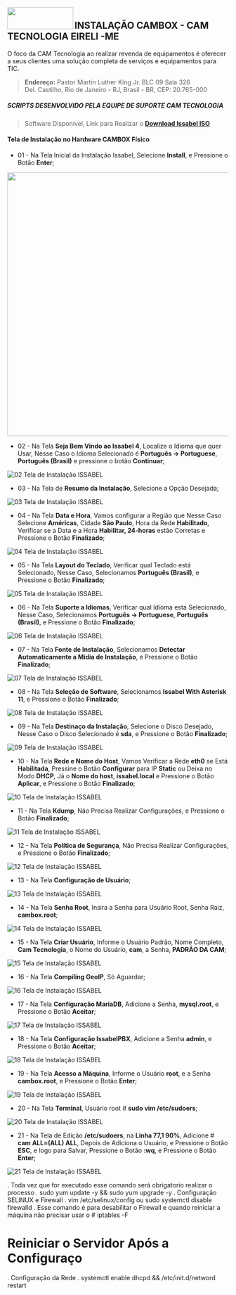 <img align="left" width="150" height="50" src="https://user-images.githubusercontent.com/16817969/62732643-43fb8e00-b9fb-11e9-8f04-af29c1f6d8bb.jpg">

## INSTALAÇÃO CAMBOX - CAM TECNOLOGIA EIRELI -ME 

O foco da CAM Tecnologia ao realizar revenda de equipamentos é oferecer a seus clientes uma solução completa de serviços e equipamentos para TIC.

> **Endereço:** Pastor Martin Luther King Jr. BLC 09 Sala 326     
> Del. Castilho, Rio de Janeiro - RJ, Brasil - BR, CEP: 20.765-000    
              
##### SCRIPTS DESENVOLVIDO PELA EQUIPE DE SUPORTE CAM TECNOLOGIA

> Software Disponível, Link para Realizar o **[Download Issabel ISO](https://www.issabel.org/)**

#### Tela de Instalação no Hardware CAMBOX Físico

- 01 - Na Tela Inicial da Instalação Issabel, Selecione **Install**, e Pressione o Botão **Enter**;

<img src="https://user-images.githubusercontent.com/16817969/62736589-15ce7c00-ba04-11e9-9190-7450d7023fc4.png" width="800" height="600">

- 02 - Na Tela **Seja Bem Vindo ao Issabel 4**, Localize o Idioma que quer Usar, Nesse Caso o Idioma Selecionado é **Português -> Portuguese**, **Português (Brasil)** e pressione o botão **Continuar**;

![02 Tela de Instalação ISSABEL](https://user-images.githubusercontent.com/16817969/62737291-d30da380-ba05-11e9-8fb8-c175c0987884.png)

- 03 - Na Tela de **Resumo da Instalação**, Selecione a Opção Desejada;

![03 Tela de Instalação ISSABEL](https://user-images.githubusercontent.com/16817969/62738085-cf7b1c00-ba07-11e9-8239-cc8d7281f151.png)

- 04 - Na Tela **Data e Hora**, Vamos configurar a Região que Nesse Caso Selecione **Américas**, Cidade **São Paulo**, Hora da Rede **Habilitado**, Verificar se a Data e a Hora **Habilitar, 24-horas** estão Corretas e Pressione o Botão **Finalizado**;

![04 Tela de Instalação ISSABEL](https://user-images.githubusercontent.com/16817969/62738469-c179cb00-ba08-11e9-949b-d2363a800467.png)

- 05 - Na Tela **Layout do Teclado**, Verificar qual Teclado está Selecionado, Nesse Caso, Selecionamos **Português (Brasil)**, e Pressione o Botão **Finalizado**;

![05 Tela de Instalação ISSABEL](https://user-images.githubusercontent.com/16817969/62738476-c76fac00-ba08-11e9-8f90-2ec3ce07eded.png)

- 06 - Na Tela **Suporte a Idiomas**, Verificar qual Idioma está Selecionado, Nesse Caso, Selecionamos **Português -> Portuguese**, **Português (Brasil)**, e Pressione o Botão **Finalizado**;

![06 Tela de Instalação ISSABEL](https://user-images.githubusercontent.com/16817969/62738483-cb033300-ba08-11e9-9dd3-6b99c8bc945d.png)

- 07 - Na Tela **Fonte de Instalação**, Selecionamos **Detectar Automaticamente a Mídia de Instalação**, e Pressione o Botão **Finalizado**;

![07 Tela de Instalação ISSABEL](https://user-images.githubusercontent.com/16817969/62738488-cfc7e700-ba08-11e9-9427-cde9796a65bc.png)

- 08 - Na Tela **Seleção de Software**, Selecionamos **Issabel With Asterisk 11**, e Pressione o Botão **Finalizado**;

![08 Tela de Instalação ISSABEL](https://user-images.githubusercontent.com/16817969/62738498-d5bdc800-ba08-11e9-9a39-6ea31bb41b7c.png)

- 09 - Na Tela **Destinaço da Instalação**, Selecione o Disco Desejado, Nesse Caso o Disco Selecionado é **sda**, e Pressione o Botão **Finalizado**;

![09 Tela de Instalação ISSABEL](https://user-images.githubusercontent.com/16817969/62738507-da827c00-ba08-11e9-83fd-180663832c0c.png)

- 10 - Na Tela **Rede e Nome do Host**, Vamos Verificar a Rede **eth0** se Está **Habilitada**, Pressine o Botão **Configurar** para IP **Static** ou Deixa no Modo **DHCP**, Já o **Nome do host**, **issabel.local** e Pressione o Botão **Aplicar**, e Pressione o Botão **Finalizado**;

![10 Tela de Instalação ISSABEL](https://user-images.githubusercontent.com/16817969/62738523-e1a98a00-ba08-11e9-9e7d-7c4d37474883.png)

- 11 - Na Tela **Kdump**, Não Precisa Realizar Configurações, e Pressione o Botão **Finalizado**;

![11 Tela de Instalação ISSABEL](https://user-images.githubusercontent.com/16817969/62738534-e8d09800-ba08-11e9-93ff-28462533baf9.png)

- 12 - Na Tela **Política de Segurança**, Não Precisa Realizar Configurações, e Pressione o Botão **Finalizado**;

![12 Tela de Instalação ISSABEL](https://user-images.githubusercontent.com/16817969/62738539-ecfcb580-ba08-11e9-9f10-334d4c6aa6b0.png)

- 13 - Na Tela **Configuração de Usuário**;

![13 Tela de Instalação ISSABEL](https://user-images.githubusercontent.com/16817969/62738552-f4bc5a00-ba08-11e9-93db-ee36692e45dd.png)

- 14 - Na Tela **Senha Root**, Insira a Senha para Usuário Root, Senha Raiz, **cambox.root**;

![14 Tela de Instalação ISSABEL](https://user-images.githubusercontent.com/16817969/62738561-fc7bfe80-ba08-11e9-83f5-6b807bb49e0b.png)

- 15 - Na Tela **Criar Usuário**, Informe o Usuário Padrão, Nome Completo, **Cam Tecnologia**, o Nome do Usuário, **cam**, a Senha, **PADRÃO DA CAM**;

![15 Tela de Instalação ISSABEL](https://user-images.githubusercontent.com/16817969/62738569-ff76ef00-ba08-11e9-9b0e-074c63c0f24b.png)

- 16 - Na Tela **Compiling GeoIP**, Só Aguardar;

![16 Tela de Instalação ISSABEL](https://user-images.githubusercontent.com/16817969/62738574-0271df80-ba09-11e9-9cac-fd5e7c5fa588.png)

- 17 - Na Tela **Configuração MariaDB**, Adicione a Senha, **mysql.root**, e Pressione o Botão **Aceitar**;

![17 Tela de Instalação ISSABEL](https://user-images.githubusercontent.com/16817969/62738578-04d43980-ba09-11e9-8a26-d33571f1dd2b.png)

- 18 - Na Tela **Configuração IssabelPBX**, Adicione a Senha **admin**, e Pressione o Botão **Aceitar**;

![18 Tela de Instalação ISSABEL](https://user-images.githubusercontent.com/16817969/62738584-07369380-ba09-11e9-8753-2ceefd7ec7e9.png)

- 19 - Na Tela **Acesso a Máquina**, Informe o Usuário **root**, e a Senha **cambox.root**, e Pressione o Botão **Enter**;

![19 Tela de Instalação ISSABEL](https://user-images.githubusercontent.com/16817969/62738587-0998ed80-ba09-11e9-989e-823556d16893.png)

- 20 - Na Tela **Terminal**, Usuário root # **sudo vim /etc/sudoers**;

![20 Tela de Instalação ISSABEL](https://user-images.githubusercontent.com/16817969/62738594-0c93de00-ba09-11e9-9524-860e56612852.png)

- 21 - Na Tela de Edição **/etc/sudoers**, na **Linha 77,1 90%**,  Adicione  # **cam     ALL=(ALL)     ALL**, Depois de Adiciona o Usuário, e Pressione o Botão **ESC**, e logo para Salvar, Pressione o Botão **:wq**, e Pressione o Botão **Enter**;

![21 Tela de Instalação ISSABEL](https://user-images.githubusercontent.com/16817969/62738599-0ef63800-ba09-11e9-94c4-ae34274bfce1.png)



. Toda vez que for executado esse comando será obrigatorio realizar o processo 
. sudo yum update -y && sudo yum upgrade -y
. Configuração SELINUX e Firewall 
. vim /etc/selinux/config ou sudo systemctl disable firewalld 
. Esse comando é para desabilitar o Firewall e quando reiniciar a máquina não precisar usar o # iptables -F

# Reiniciar o Servidor Após a Configuraço
. Configuração da Rede
. systemctl enable dhcpd && /etc/init.d/netword restart


